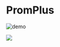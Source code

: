 # PromPlus

![demo](https://github.com/zhxiaohe/blogpear/blob/master/master/images/sportpath.gif)

![](https://github.com/zhxiaohe/blogpear/blob/master/master/images/sportquery.gif)